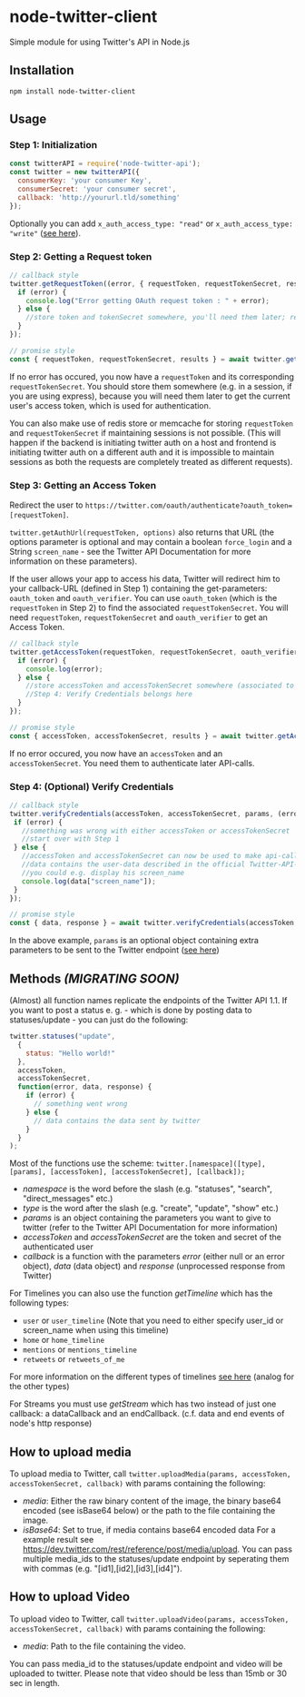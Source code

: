 # node-twitter-client #

Simple module for using Twitter's API in Node.js

## Installation ##

`npm install node-twitter-client`

## Usage ##

### Step 1: Initialization ###

```javascript
const twitterAPI = require('node-twitter-api');
const twitter = new twitterAPI({
  consumerKey: 'your consumer Key',
  consumerSecret: 'your consumer secret',
  callback: 'http://yoururl.tld/something'
});
```

Optionally you can add `x_auth_access_type: "read"` or `x_auth_access_type: "write"` ([see here](https://dev.twitter.com/oauth/reference/post/oauth/request_token)).

### Step 2: Getting a Request token ###

```javascript
// callback style
twitter.getRequestToken((error, { requestToken, requestTokenSecret, results }) => {
  if (error) {
    console.log("Error getting OAuth request token : " + error);
  } else {
    //store token and tokenSecret somewhere, you'll need them later; redirect user
  }
});

// promise style
const { requestToken, requestTokenSecret, results } = await twitter.getRequestToken();

```

If no error has occured, you now have a `requestToken` and its corresponding `requestTokenSecret`. You should store them somewhere (e.g. in a session, if you are using express), because you will need them later to get the current user's access token, which is used for authentication.

You can also make use of redis store or memcache for storing `requestToken` and `requestTokenSecret` if maintaining sessions is not possible. (This will happen if the backend is initiating twitter auth on a host and frontend is initiating twitter auth on a different auth and it is impossible to maintain sessions as both the requests are completely treated as different requests).

### Step 3: Getting an Access Token ###

Redirect the user to `https://twitter.com/oauth/authenticate?oauth_token=[requestToken]`.  

`twitter.getAuthUrl(requestToken, options)` also returns that URL (the options parameter is optional and may contain a boolean `force_login` and a String `screen_name` - see the Twitter API Documentation for more information on these parameters).

If the user allows your app to access his data, Twitter will redirect him to your callback-URL (defined in Step 1) containing the get-parameters: `oauth_token` and `oauth_verifier`. You can use `oauth_token` (which is the `requestToken` in Step 2) to find the associated `requestTokenSecret`. You will need `requestToken`, `requestTokenSecret` and `oauth_verifier` to get an Access Token.

```javascript
// callback style
twitter.getAccessToken(requestToken, requestTokenSecret, oauth_verifier, (error, { accessToken, accessTokenSecret, results }) => {
  if (error) {
    console.log(error);
  } else {
    //store accessToken and accessTokenSecret somewhere (associated to the user)
    //Step 4: Verify Credentials belongs here
  }
});

// promise style
const { accessToken, accessTokenSecret, results } = await twitter.getAccessToken(requestToken, requestTokenSecret, oauth_verifier);
```

If no error occured, you now have an `accessToken` and an `accessTokenSecret`. You need them to authenticate later API-calls.

### Step 4: (Optional) Verify Credentials ###

```javascript
// callback style
twitter.verifyCredentials(accessToken, accessTokenSecret, params, (error, { data, response }) => {
 if (error) {
   //something was wrong with either accessToken or accessTokenSecret
   //start over with Step 1
 } else {
   //accessToken and accessTokenSecret can now be used to make api-calls (not yet implemented)
   //data contains the user-data described in the official Twitter-API-docs
   //you could e.g. display his screen_name
   console.log(data["screen_name"]);
 }
});

// promise style
const { data, response } = await twitter.verifyCredentials(accessToken, accessTokenSecret, params);
```

In the above example, `params` is an optional object containing extra parameters to be sent to the Twitter endpoint ([see here](https://dev.twitter.com/rest/reference/get/account/verify_credentials))

## Methods *****(MIGRATING SOON)***** ##

(Almost) all function names replicate the endpoints of the Twitter API 1.1.
If you want to post a status e. g. - which is done by posting data to statuses/update - you can just do the following:

```javascript
twitter.statuses("update",
  {
    status: "Hello world!"
  },
  accessToken,
  accessTokenSecret,
  function(error, data, response) {
    if (error) {
      // something went wrong
    } else {
      // data contains the data sent by twitter
    }
  }
);
```

Most of the functions use the scheme:
`twitter.[namespace]([type], [params], [accessToken], [accessTokenSecret], [callback]);`

* _namespace_ is the word before the slash (e.g. "statuses", "search", "direct_messages" etc.)
* _type_ is the word after the slash (e.g. "create", "update", "show" etc.)
* _params_ is an object containing the parameters you want to give to twitter (refer to the Twitter API Documentation for more information)
* _accessToken_ and _accessTokenSecret_ are the token and secret of the authenticated user
* _callback_ is a function with the parameters _error_ (either null or an error object), _data_ (data object) and _response_ (unprocessed response from Twitter)

For Timelines you can also use the function _getTimeline_ which has the following types:

* `user` or `user_timeline` (Note that you need to either specify user_id or screen_name when using this timeline)
* `home` or `home_timeline`
* `mentions` or `mentions_timeline`
* `retweets` or `retweets_of_me`

For more information on the different types of timelines [see here](https://dev.twitter.com/rest/reference/get/statuses/home_timeline) (analog for the other types)

For Streams you must use _getStream_ which has two instead of just one callback: a dataCallback and an endCallback. (c.f. data and end events of node's http response)

## How to upload media ##

To upload media to Twitter, call `twitter.uploadMedia(params, accessToken, accessTokenSecret, callback)` with params containing the following:

* _media_: Either the raw binary content of the image, the binary base64 encoded (see isBase64 below) or the path to the file containing the image.
* _isBase64_: Set to true, if media contains base64 encoded data
For a example result see https://dev.twitter.com/rest/reference/post/media/upload. You can pass multiple media_ids to the statuses/update endpoint by seperating them with commas (e.g. "[id1],[id2],[id3],[id4]").

## How to upload Video ##

To upload video to Twitter, call `twitter.uploadVideo(params, accessToken, accessTokenSecret, callback)` with params containing the following:

* _media_: Path to the file containing the video.

You can pass media_id to the statuses/update endpoint and video will be uploaded to twitter. Please note that video should be less than 15mb or 30 sec in length.
